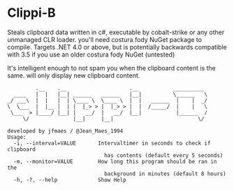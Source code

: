 # Clippi-B

Steals clipboard data written in c#, executable by cobalt-strike or any other unmanaged CLR loader. 
you'll need costura.fody NuGet package to compile. Targets .NET 4.0 or above, but is potentially backwards compatible with 3.5 if you use an older costura fody NuGet (untested)

It's intelligent enough to not spam you when the clipboard content is the same. will only display new clipboard content.

```
         .__    .__                    .__           __________
  ____   |  |   |__| ______   ______   |__|          \______   \
_/ ___\  |  |   |  | \____ \  \____ \  |  |   ______  |    |  _/
\  \___  |  |__ |  | |  |_> > |  |_> > |  |  /_____/  |    |   \
 \___  > |____/ |__| |   __/  |   __/  |__|           |______  /
     \/              |__|     |__|                           \/

developed by jfmaes / @Jean_Maes_1994
Usage:
  -i, --interval=VALUE       Intervaltimer in seconds to check if clipboard
                               has contents (default every 5 seconds)
  -m, --monitor=VALUE        How long this program should be ran in the
                               background in minutes (default 8 hours)
  -h, -?, --help             Show Help
  
```

